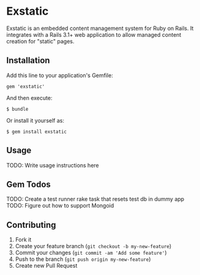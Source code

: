 # Exstatic

Exstatic is an embedded content management system for Ruby on
Rails. It integrates with a Rails 3.1+ web application to allow managed
content creation for "static" pages.

## Installation

Add this line to your application's Gemfile:

    gem 'exstatic'

And then execute:

    $ bundle

Or install it yourself as:

    $ gem install exstatic

## Usage

TODO: Write usage instructions here

## Gem Todos

TODO: Create a test runner rake task that resets test db in dummy app
TODO: Figure out how to support Mongoid 

## Contributing

1. Fork it
2. Create your feature branch (`git checkout -b my-new-feature`)
3. Commit your changes (`git commit -am 'Add some feature'`)
4. Push to the branch (`git push origin my-new-feature`)
5. Create new Pull Request

